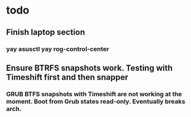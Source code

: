 # todo

## Finish laptop section
### yay asusctl yay rog-control-center

## Ensure BTRFS snapshots work. Testing with Timeshift first and then snapper
### GRUB BTFS snapshots with Timeshift are not working at the moment. Boot from Grub states read-only. Eventually breaks arch.
